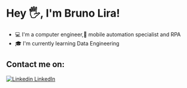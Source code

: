 # Hey 🖐, I'm Bruno Lira!
- 💻 I'm a computer engineer,:game_die: mobile automation specialist and RPA
- 🎓 I'm currently learning Data Engineering

## Contact me on: 
[![Linkedin](https://i.stack.imgur.com/gVE0j.png) LinkedIn](https://www.linkedin.com/in/bruno-p-91541235)

<!---
BrunoPontesLira/BrunoPontesLira is a ✨ special ✨ repository because its `README.md` (this file) appears on your GitHub profile.
You can click the Preview link to take a look at your changes.
--->
